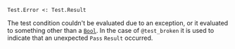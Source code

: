 ```
Test.Error <: Test.Result
```

The test condition couldn't be evaluated due to an exception, or it evaluated to something other than a [`Bool`](@ref). In the case of `@test_broken` it is used to indicate that an unexpected `Pass` `Result` occurred.
